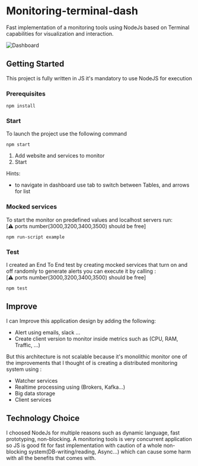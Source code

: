 # Monitoring-terminal-dash
Fast implementation of a monitoring tools using NodeJs based on Terminal capabilities for visualization and interaction. 

![Dashboard](screens/dashboard.gif)

## Getting Started

This project is fully written in JS it's mandatory to use NodeJS for execution

### Prerequisites

```
npm install
```

### Start

To launch the project use the following command
```
npm start
```
1. Add website and services to monitor
2. Start

Hints: 
* to navigate in dashboard use tab to switch between Tables, and arrows for list 

### Mocked services
To start the monitor on predefined values and localhost servers run:  
[:warning: ports number(3000,3200,3400,3500) should be free]
```
npm run-script example 
```

### Test

I created an End To End test by creating mocked services that turn on and off randomly to generate alerts you can execute it by calling :  
[:warning: ports number(3000,3200,3400,3500) should be free]
```
npm test
```

## Improve
I can Improve this application design by adding the following:
* Alert using emails, slack ...
* Create client version to monitor inside metrics such as (CPU, RAM, Traffic, ...)

But this architecture is not scalable because it's monolithic monitor one of the improvements that I thought of is creating a distributed monitoring system using : 
* Watcher services
* Realtime processing using (Brokers, Kafka...)
* Big data storage 
* Client services

## Technology Choice

I choosed NodeJs for multiple reasons such as dynamic language, fast prototyping, non-blocking.
A monitoring tools is very concurrent application so JS is good fit for fast implementation with caution of a whole non-blocking system(DB-writing/reading, Async...) which can cause some harm with all the benefits that comes with.
